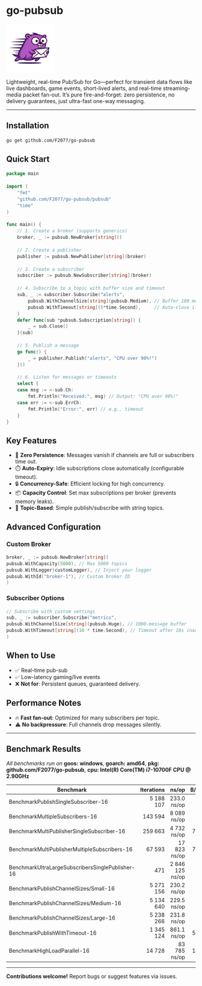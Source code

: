 # go-pubsub

<img src="logo.png" width="128px" alt="logo">

Lightweight, real-time Pub/Sub for Go—perfect for transient data flows like live dashboards, game events, short-lived alerts, and real-time streaming-media packet fan-out. It’s pure fire-and-forget: zero persistence, no delivery guarantees, just ultra-fast one-way messaging.

---

## Installation

```bash
go get github.com/F2077/go-pubsub
```

## Quick Start

```go
package main

import (
	"fmt"
	"github.com/F2077/go-pubsub/pubsub"
	"time"
)

func main() {
	// 1. Create a broker (supports generics)
	broker, _ := pubsub.NewBroker[string]()

	// 2. Create a publisher
	publisher := pubsub.NewPublisher[string](broker)

	// 3. Create a subscriber
	subscriber := pubsub.NewSubscriber[string](broker)

	// 4. Subscribe to a topic with buffer size and timeout
	sub, _ := subscriber.Subscribe("alerts",
		pubsub.WithChannelSize[string](pubsub.Medium), // Buffer 100 messages
		pubsub.WithTimeout[string](5*time.Second),     // Auto-close if idle
	)
	defer func(sub *pubsub.Subscription[string]) {
		_ = sub.Close()
	}(sub)

	// 5. Publish a message
	go func() {
		_ = publisher.Publish("alerts", "CPU over 90%!")
	}()

	// 6. Listen for messages or timeouts
	select {
	case msg := <-sub.Ch:
		fmt.Println("Received:", msg) // Output: "CPU over 90%!"
	case err := <-sub.ErrCh:
		fmt.Println("Error:", err) // e.g., timeout
	}
}

```

## Key Features

- 🚀 **Zero Persistence**: Messages vanish if channels are full or subscribers time out.
- ⏱️ **Auto-Expiry**: Idle subscriptions close automatically (configurable timeout).
- 🔒 **Concurrency-Safe**: Efficient locking for high concurrency.
- 📦 **Capacity Control**: Set max subscriptions per broker (prevents memory leaks).
- 📡 **Topic-Based**: Simple publish/subscribe with string topics.

## Advanced Configuration

### Custom Broker

```go
broker, _ := pubsub.NewBroker[string](
pubsub.WithCapacity(5000), // Max 5000 topics
pubsub.WithLogger(customLogger), // Inject your logger
pubsub.WithId("broker-1"), // Custom broker ID
)
```

### Subscriber Options

```go
// Subscribe with custom settings
sub, _ := subscriber.Subscribe("metrics",
pubsub.WithChannelSize[string](pubsub.Huge), // 1000-message buffer
pubsub.WithTimeout[string](10 * time.Second), // Timeout after 10s inactivity
)
```

## When to Use

- ✅ Real-time pub-sub
- ✅ Low-latency gaming/live events
- ❌ **Not for**: Persistent queues, guaranteed delivery.

## Performance Notes

- 🔥 **Fast fan-out**: Optimized for many subscribers per topic.
- ⚠️ **No backpressure**: Full channels drop messages silently.

---

## Benchmark Results

_All benchmarks run on_ **goos: windows**, **goarch: amd64**, **pkg: github.com/F2077/go-pubsub**, **cpu: Intel(R) Core(TM) i7-10700F CPU @ 2.90GHz**

| Benchmark                                        | Iterations |           ns/op | B/op | allocs/op |
|--------------------------------------------------|-----------:|----------------:|-----:|----------:|
| BenchmarkPublishSingleSubscriber-16              |  5 188 107 |     233.0 ns/op |   96 |         2 |
| BenchmarkMultipleSubscribers-16                  |    143 594 |     8 089 ns/op |   96 |         2 |
| BenchmarkMultiPublisherSingleSubscriber-16       |    259 663 |     4 732 ns/op |  776 |        21 |
| BenchmarkMultiPublisherMultipleSubscribers-16    |     67 593 |    17 823 ns/op |  776 |        21 |
| BenchmarkUltraLargeSubscribersSinglePublisher-16 |        471 | 2 846 125 ns/op |   96 |         2 |
| BenchmarkPublishChannelSizes/Small-16            |  5 271 156 |     230.2 ns/op |   96 |         2 |
| BenchmarkPublishChannelSizes/Medium-16           |  5 134 640 |     229.5 ns/op |   96 |         2 |
| BenchmarkPublishChannelSizes/Large-16            |  5 238 266 |     231.8 ns/op |   96 |         2 |
| BenchmarkPublishWithTimeout-16                   |  1 345 124 |     861.1 ns/op |  507 |         7 |
| BenchmarkHighLoadParallel-16                     |     14 728 |    83 785 ns/op |  100 |         2 |

---

**Contributions welcome!** Report bugs or suggest features via issues.
